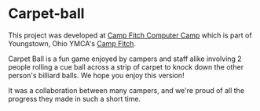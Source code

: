 # Carpet-ball
This project was developed at [Camp Fitch Computer Camp](http://campcomputer.com) which is part of Youngstown, Ohio YMCA's [Camp Fitch](http://www.campfitchymca.org).

Carpet Ball is a fun game enjoyed by campers and staff alike involving 2 people rolling a cue ball across a strip of carpet to knock down the other person's billiard balls. We hope you enjoy this version!

It was a collaboration between many campers, and we're proud of all the progress they made in such a short time.
